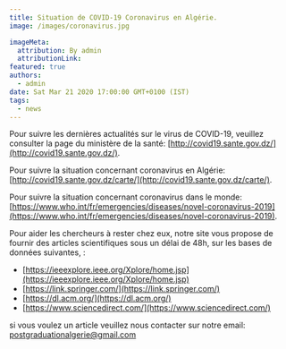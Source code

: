 ```yaml
---
title: Situation de COVID-19 Coronavirus en Algérie.
image: /images/coronavirus.jpg

imageMeta:
  attribution: By admin
  attributionLink:
featured: true
authors:
  - admin
date: Sat Mar 21 2020 17:00:00 GMT+0100 (IST)
tags:
  - news
---
```


Pour suivre les dernières actualités sur le virus de COVID-19, veuillez consulter la page du ministère de la santé: [http://covid19.sante.gov.dz/](http://covid19.sante.gov.dz/).

Pour suivre la situation concernant coronavirus en Algérie: [http://covid19.sante.gov.dz/carte/](http://covid19.sante.gov.dz/carte/).

Pour suivre la situation concernant coronavirus dans le monde: [https://www.who.int/fr/emergencies/diseases/novel-coronavirus-2019](https://www.who.int/fr/emergencies/diseases/novel-coronavirus-2019).

Pour aider les chercheurs à rester chez eux, notre site vous propose de fournir des articles scientifiques sous un délai de 48h, sur les bases de données suivantes, :
- [https://ieeexplore.ieee.org/Xplore/home.jsp](https://ieeexplore.ieee.org/Xplore/home.jsp)
- [https://link.springer.com/](https://link.springer.com/)
- [https://dl.acm.org/](https://dl.acm.org/)
- [https://www.sciencedirect.com/](https://www.sciencedirect.com/)

si vous voulez un article veuillez nous contacter sur notre email: <postgraduationalgerie@gmail.com>
